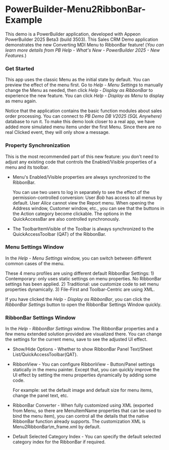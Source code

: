 # PowerBuilder-Menu2RibbonBar-Example
This demo is a PowerBuilder application, developed with Appeon PowerBuilder 2025 Beta3 (build 3503). This Sales CRM Demo application demonstrates the new Converting MDI Menu to RibbonBar feature!  (*You can learn more details from PB Help - What's New - PowerBuilder 2025 - New Features.*)

### Get Started

This app uses the classic Menu as the initial state by default. You can preview the effect of the menu first. Go to *Help - Menu Settings* to manually change the Menu as needed, then click  *Help - Display as RibbonBar* to experience the new feature. You can click *Help - Display as Menu* to display as menu again.

Notice that the application contains the basic function modules about sales order processing. You can connect to *PB Demo DB V2025 (SQL Anywhere)* database to run it. To make this demo look closer to a real app, we have added more simulated menu items under the first Menu. Since there are no real Clicked event, they will only show a message.

### Property Synchronization

This is the most recommended part of this new feature: you don't need to adjust any existing code that controls the Enabled/Visible properties of a menu and its toolbar.

- Menu's Enabled/Visible properties are always synchronized to the RibbonBar. 

  You can use two users to log in separately to see the effect of the permission-controlled conversion: User *Bob* has access to all menus by default. User *Alice* cannot view the Report menu. When opening the Address window, Customer window, etc., you can see that the buttons in the Action category become clickable. The options in the QuickAccessBar are also controlled synchronously.

- The ToolbarItemVisible of the Toolbar is always synchronized to the QuickAccessToolbar (QAT) of the RibbonBar.

### Menu Settings Window

In the *Help - Menu Settings* window, you can switch between different common cases of the menu. 

These 4 menu profiles are using different default RibbonBar Settings: 1) Contemporary: only uses static settings on menu properties. No RibbonBar settings has been applied. 2) Traditional: use customize code to set menu properties dynamically. 3) File-First and Toolbar-Centric are using XML. 

If you have clicked the *Help - Display as RibbonBar*, you can click the *RibbonBar Settings* button to open the RibbonBar Settings Window quickly.


### RibbonBar Settings Window

In the *Help - RibbonBar Settings* window. The RibbonBar properties and a few menu extended solution provided are visualized there. You can change the settings for the current menu, save to see the adjusted UI effect.

- Show/Hide Options - Whether to show RibbonBar Panel Text/Sheet List/QuickAccessToolbar(QAT).

- RibbonView - You can configure RibbonView - Button/Panel settings statically in the menu painter. Except that, you can quickly improve the UI effect by setting the menu properties dynamically by adding some code. 

  For example: set the default image and default size for menu items, change the panel text, etc.

- RibbonBar Converter - When fully customized using XML (exported from Menu, so there are  MenuItemName properties that can be used to bind the menu item), you can control all the details that the native RibbonBar function already supports. The customization XML is Menu2RibbonBar\m_frame.xml by default.

- Default Selected Category Index - You can specify the default selected category index for the RibbonBar if required.
